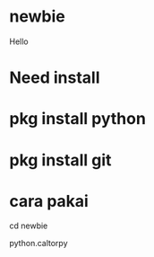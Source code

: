 # newbie
Hello

# Need install

# pkg install python
# pkg install git 

# cara pakai

  cd newbie

  python.caltorpy

